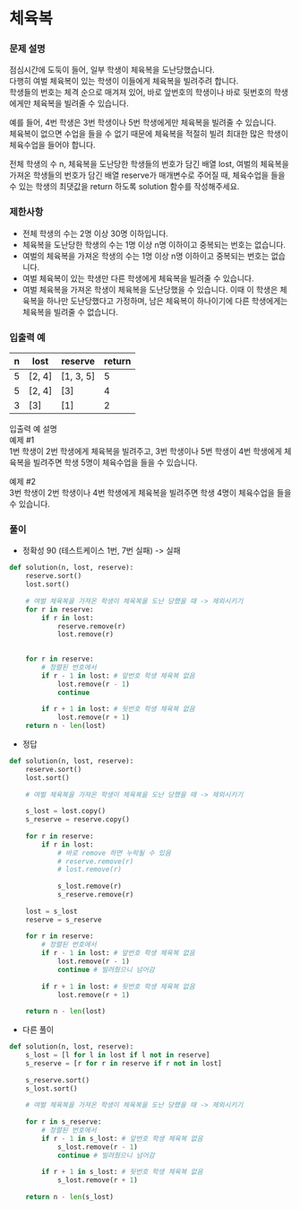 # 체육복
### 문제 설명
점심시간에 도둑이 들어, 일부 학생이 체육복을 도난당했습니다.       
다행히 여벌 체육복이 있는 학생이 이들에게 체육복을 빌려주려 합니다.           
학생들의 번호는 체격 순으로 매겨져 있어, 바로 앞번호의 학생이나 바로 뒷번호의 학생에게만 체육복을 빌려줄 수 있습니다.             
                       
예를 들어, 4번 학생은 3번 학생이나 5번 학생에게만 체육복을 빌려줄 수 있습니다.          
체육복이 없으면 수업을 들을 수 없기 때문에 체육복을 적절히 빌려 최대한 많은 학생이 체육수업을 들어야 합니다.          
                             
전체 학생의 수 n, 체육복을 도난당한 학생들의 번호가 담긴 배열 lost, 여벌의 체육복을 가져온 학생들의 번호가 담긴 배열 reserve가 매개변수로 주어질 때, 체육수업을 들을 수 있는 학생의 최댓값을 return 하도록 solution 함수를 작성해주세요.

### 제한사항
+ 전체 학생의 수는 2명 이상 30명 이하입니다.
+ 체육복을 도난당한 학생의 수는 1명 이상 n명 이하이고 중복되는 번호는 없습니다.
+ 여벌의 체육복을 가져온 학생의 수는 1명 이상 n명 이하이고 중복되는 번호는 없습니다.
+ 여벌 체육복이 있는 학생만 다른 학생에게 체육복을 빌려줄 수 있습니다.
+ 여벌 체육복을 가져온 학생이 체육복을 도난당했을 수 있습니다. 이때 이 학생은 체육복을 하나만 도난당했다고 가정하며, 남은 체육복이 하나이기에 다른 학생에게는 체육복을 빌려줄 수 없습니다.

### 입출력 예
|n	|lost|	reserve|	return|
|----|---|---------|------|
|5	|[2, 4]	|[1, 3, 5]	|5|
|5	|[2, 4]	|[3]	|4|
|3|	[3]	|[1]	|2|

입출력 예 설명         
예제 #1                       
1번 학생이 2번 학생에게 체육복을 빌려주고, 3번 학생이나 5번 학생이 4번 학생에게 체육복을 빌려주면 학생 5명이 체육수업을 들을 수 있습니다.         
           
예제 #2           
3번 학생이 2번 학생이나 4번 학생에게 체육복을 빌려주면 학생 4명이 체육수업을 들을 수 있습니다.           

### 풀이
+ 정확성 90 (테스트케이스 1번, 7번 실패) -> 실패
```python
def solution(n, lost, reserve):
    reserve.sort()
    lost.sort()
    
    # 여벌 체육복을 가져온 학생이 체육복을 도난 당했을 때 -> 제외시키기
    for r in reserve:
        if r in lost:
            reserve.remove(r)
            lost.remove(r)

    
    for r in reserve:
        # 정렬된 번호에서 
        if r - 1 in lost: # 앞번호 학생 체육복 없음
            lost.remove(r - 1)
            continue
            
        if r + 1 in lost: # 뒷번호 학생 체육복 없음 
            lost.remove(r + 1)
    return n - len(lost)
```
+ 정답
```python
def solution(n, lost, reserve):
    reserve.sort()
    lost.sort()
    
    # 여벌 체육복을 가져온 학생이 체육복을 도난 당했을 때 -> 제외시키기
    
    s_lost = lost.copy()
    s_reserve = reserve.copy()
    
    for r in reserve:
        if r in lost:
            # 바로 remove 하면 누락될 수 있음 
            # reserve.remove(r)
            # lost.remove(r)
            
            s_lost.remove(r)
            s_reserve.remove(r)
            
    lost = s_lost
    reserve = s_reserve
    
    for r in reserve:
        # 정렬된 번호에서 
        if r - 1 in lost: # 앞번호 학생 체육복 없음
            lost.remove(r - 1)
            continue # 빌려줬으니 넘어감
            
        if r + 1 in lost: # 뒷번호 학생 체육복 없음 
            lost.remove(r + 1)
    
    return n - len(lost)
```
+ 다른 풀이
```python
def solution(n, lost, reserve):
    s_lost = [l for l in lost if l not in reserve]
    s_reserve = [r for r in reserve if r not in lost]
    
    s_reserve.sort()
    s_lost.sort()
    
    # 여벌 체육복을 가져온 학생이 체육복을 도난 당했을 때 -> 제외시키기
    
    for r in s_reserve:
        # 정렬된 번호에서 
        if r - 1 in s_lost: # 앞번호 학생 체육복 없음
            s_lost.remove(r - 1)
            continue # 빌려줬으니 넘어감
            
        if r + 1 in s_lost: # 뒷번호 학생 체육복 없음 
            s_lost.remove(r + 1)
    
    return n - len(s_lost)
```

